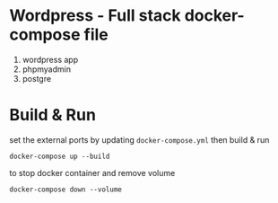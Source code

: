 # Wordpress - Full stack docker-compose file

1. wordpress app
2. phpmyadmin
3. postgre

# Build & Run 
set the external ports by updating `docker-compose.yml` 
then build & run 
```
docker-compose up --build
```

to stop docker container and remove volume
```
docker-compose down --volume
```